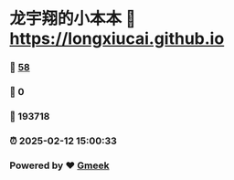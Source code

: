 # 龙宇翔的小本本 :link: https://longxiucai.github.io 
### :page_facing_up: [58](https://longxiucai.github.io/tag.html) 
### :speech_balloon: 0 
### :hibiscus: 193718 
### :alarm_clock: 2025-02-12 15:00:33 
### Powered by :heart: [Gmeek](https://github.com/Meekdai/Gmeek)
